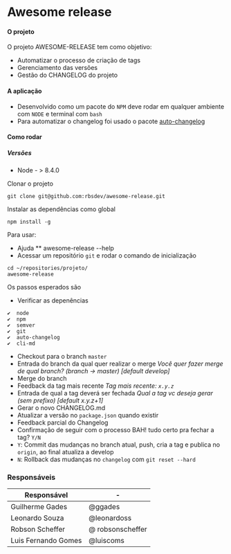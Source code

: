 # Awesome release

#### O projeto

O projeto AWESOME-RELEASE tem como objetivo:
- Automatizar o processo de criação de tags
- Gerenciamento das versões
- Gestão do CHANGELOG do projeto

#### A aplicação
 - Desenvolvido como um pacote do `NPM` deve rodar em qualquer ambiente com `NODE` e terminal com `bash`
 - Para automatizar o changelog foi usado o pacote [auto-changelog][df-auto-changelog]


#### Como rodar
##### Versões
* Node - > 8.4.0

Clonar o projeto
```
git clone git@github.com:rbsdev/awesome-release.git
```

Instalar as dependências como global
```
npm install -g
```

Para usar:
 * Ajuda
 ** awesome-release --help
 * Acessar um repositório `git` e rodar o comando de inicialização
```
cd ~/repositories/projeto/
awesome-release
```
Os passos esperados são
* Verificar as depenências
```
✔  node
✔  npm
✔  semver
✔  git
✔  auto-changelog
✔  cli-md
```
* Checkout para o branch `master`
* Entrada do branch da qual quer realizar o merge
    *Você quer fazer merge de qual branch? (branch → master) [default develop]*
* Merge do branch
* Feedback da tag mais recente
    *Tag mais recente:  `x.y.z`*
* Entrada de qual a tag deverá ser fechada
    *Qual a tag vc deseja gerar (sem prefixo) [default x.y.z+1]*
* Gerar o novo CHANGELOG.md
* Atualizar a versão no `package.json` quando existir
* Feedback parcial do Changelog
* Confirmação de seguir com o processo BAH! tudo certo pra fechar a tag? `Y/N`
* `Y`: Commit das mudanças no branch atual, push, cria a tag e publica no `origin`, ao final atualiza a develop
* `N`: Rollback das mudanças no `changelog` com `git reset --hard`


### Responsáveis

| Responsável | - |
| ------ | ------ |
| Guilherme Gades | @ggades |
| Leonardo Souza | @leonardoss |
| Robson Scheffer | @ robsonscheffer |
| Luis Fernando Gomes | @luiscoms |

[//]: #
   [df-auto-changelog]: <https://github.com/CookPete/auto-changelog>

